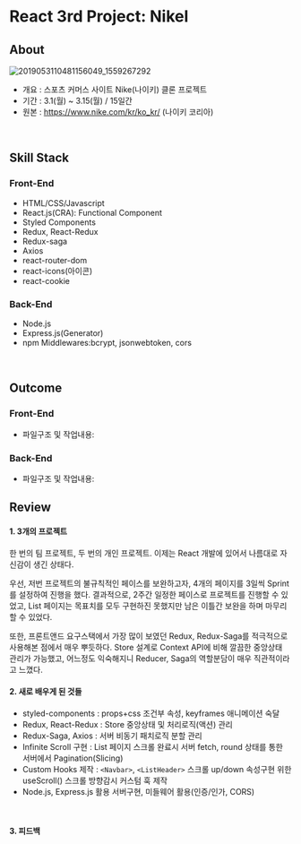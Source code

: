 # React 3rd Project: Nikel

## About
![2019053110481156049_1559267292](https://user-images.githubusercontent.com/67219914/111315057-5c3a9100-86a5-11eb-9129-c64a9cb7213d.jpeg)
- 개요 : 스포츠 커머스 사이트 Nike(나이키) 클론 프로젝트
- 기간 : 3.1(월) ~ 3.15(월) / 15일간
- 원본 : https://www.nike.com/kr/ko_kr/ (나이키 코리아)
<br />

## Skill Stack
### Front-End
- HTML/CSS/Javascript
- React.js(CRA): Functional Component
- Styled Components
- Redux, React-Redux
- Redux-saga
- Axios
- react-router-dom
- react-icons(아이콘)
- react-cookie

### Back-End
- Node.js
- Express.js(Generator)
- npm Middlewares:bcrypt, jsonwebtoken, cors
<br />

## Outcome
<!-- ![AirTnT_500_5](https://user-images.githubusercontent.com/67219914/109272810-bb4e7800-7854-11eb-87a0-a30a52507371.gif) -->

### Front-End
- 파일구조 및 작업내용: 

### Back-End
- 파일구조 및 작업내용:

## Review
#### 1. 3개의 프로젝트
한 번의 팀 프로젝트, 두 번의 개인 프로젝트. 이제는 React 개발에 있어서 나름대로 자신감이 생긴 상태다.

우선, 저번 프로젝트의 불규칙적인 페이스를 보완하고자, 4개의 페이지를 3일씩 Sprint를 설정하여 진행을 했다.
결과적으로, 2주간 일정한 페이스로 프로젝트를 진행할 수 있었고, List 페이지는 목표치를 모두 구현하진 못했지만 남은 이틀간 보완을 하며 마무리할 수 있었다.

또한, 프론트앤드 요구스택에서 가장 많이 보였던 Redux, Redux-Saga를 적극적으로 사용해본 점에서 매우 뿌듯하다.
Store 설계로 Context API에 비해 깔끔한 중앙상태 관리가 가능했고, 어느정도 익숙해지니 Reducer, Saga의 역할분담이 매우 직관적이라고 느꼈다.
<br />

#### 2. 새로 배우게 된 것들
- styled-components : props+css 조건부 속성, keyframes 애니메이션 숙달
- Redux, React-Redux : Store 중앙상태 및 처리로직(액션) 관리
- Redux-Saga, Axios : 서버 비동기 패치로직 분할 관리
- Infinite Scroll 구현 : List 페이지 스크롤 완료시 서버 fetch, round 상태를 통한 서버에서 Pagination(Slicing)
- Custom Hooks 제작 : `<Navbar>`, `<ListHeader>` 스크롤 up/down 속성구현 위한 useScroll() 스크롤 방향감시 커스텀 훅 제작
- Node.js, Express.js 활용 서버구현, 미들웨어 활용(인증/인가, CORS)
<br />

#### 3. 피드백
